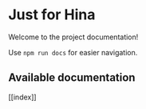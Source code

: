 # Just for Hina

Welcome to the project documentation!

Use `npm run docs` for easier navigation.

## Available documentation

[[index]]
